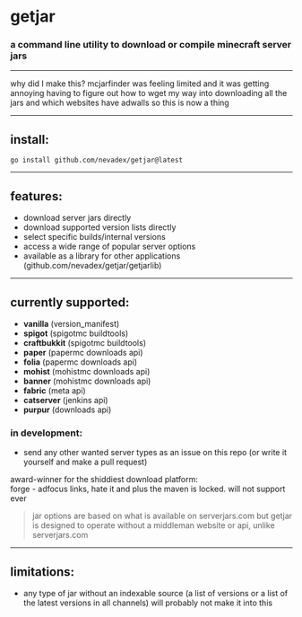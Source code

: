 # getjar
### a command line utility to download or compile minecraft server jars

---

why did I make this? mcjarfinder was feeling limited and it was getting annoying having to figure out how to wget my way into downloading all the jars and which websites have adwalls so this is now a thing

---

## install:

`go install github.com/nevadex/getjar@latest`

---

## features:

- download server jars directly
- download supported version lists directly
- select specific builds/internal versions
- access a wide range of popular server options
- available as a library for other applications (github.com/nevadex/getjar/getjarlib)

---

## currently supported:

- **vanilla** (version_manifest)
- **spigot** (spigotmc buildtools)
- **craftbukkit** (spigotmc buildtools)
- **paper** (papermc downloads api)
- **folia** (papermc downloads api)
- **mohist** (mohistmc downloads api)
- **banner** (mohistmc downloads api)
- **fabric** (meta api)
- **catserver** (jenkins api)
- **purpur** (downloads api)


### in development:

- send any other wanted server types as an issue on this repo (or write it yourself and make a pull request)

award-winner for the shiddiest download platform:  
forge - adfocus links, hate it and plus the maven is locked. will not support ever

> jar options are based on what is available on serverjars.com but getjar is designed to operate without a middleman website or api, unlike serverjars.com

---

## limitations:

- any type of jar without an indexable source (a list of versions or a list of the latest versions in all channels) will probably not make it into this